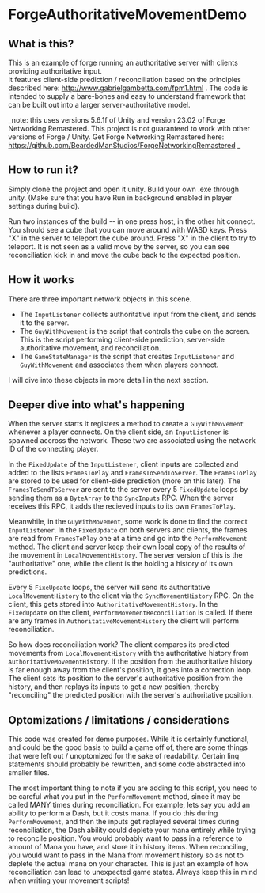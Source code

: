 # ForgeAuthoritativeMovementDemo
## What is this?
This is an example of forge running an authoritative server with clients providing authoritative input.  
It features client-side prediction / reconciliation based on the principles described here: http://www.gabrielgambetta.com/fpm1.html .
The code is intended to supply a bare-bones and easy to understand framework that can be built out into a larger server-authoritative model.

_note: this uses versions 5.6.1f of Unity and version 23.02 of Forge Networking Remastered.  This project is not guaranteed to work with other versions of Forge / Unity.  Get Forge Networking Remastered here: https://github.com/BeardedManStudios/ForgeNetworkingRemastered _

## How to run it?
Simply clone the project and open it unity.  Build your own .exe through unity.  (Make sure that you have Run in background enabled in player settings during build).  
  
Run two instances of the build -- in one press host, in the other hit connect.  You should see a cube that you can move around with WASD keys. 
Press "X" in the server to teleport the cube around.  Press "X" in the client to try to teleport.  It is not seen as a valid move by the server, so you can see reconciliation kick in and move the cube back to the expected position.
  
## How it works
There are three important network objects in this scene.  
* The ```InputListener``` collects authoritative input from the client, and sends it to the server.   
* The ```GuyWithMovement``` is the script that controls the cube on the screen. This is the script performing client-side prediction, server-side authoritative movement, and reconciliation.
* The ```GameStateManager``` is the script that creates ```InputListener``` and ```GuyWithMovement``` and associates them when players connect.

I will dive into these objects in more detail in the next section.

## Deeper dive into what's happening
When the server starts it registers a method to create a ```GuyWithMovement``` whenever a player connects.  On the client side, an ```InputListener``` is spawned accross the network. These two are associated using the network ID of the connecting player.  
  
    
In the ```FixedUpdate``` of the ```InputListener```, client inputs are collected and added to the lists ```FramesToPlay``` and ```FramesToSendToServer```.  The ```FramesToPlay``` are stored to be used for client-side prediction (more on this later).  The ```FramesToSendToServer``` are sent to the server every 5 ```FixedUpdate``` loops by sending them as a ```ByteArray``` to the ```SyncInputs``` RPC.  When the server receives this RPC, it adds the recieved inputs to its own ```FramesToPlay```. 
  
  
Meanwhile, in the ```GuyWithMovement```, some work is done to find the correct ```InputListener```.  In the ```FixedUpdate``` on both servers and clients, the frames are read from ```FramesToPlay``` one at a time and go into the ```PerformMovement``` method.  The client and server keep their own local copy of the results of the movement in ```LocalMovementHistory```. The server version of this is the "authoritative" one, while the client is the holding a history of its own predictions.  
  
  
Every 5 ```FixeUpdate``` loops, the server will send its authoritative ```LocalMovementHistory``` to the client via the ```SyncMovementHistory``` RPC.  On the client, this gets stored into ```AuthoritativeMovementHistory```.  In the ```FixedUpdate``` on the client, ```PerformMovementReconciliation``` is called.  If there are any frames in ```AuthoritativeMovementHistory``` the client will perform reconciliation.  
  
  
So how does reconciliation work?  The client compares its predicted movements from ```LocalMovementHistory``` with the authoritative history from ```AuthoritativeMovementHistory```.  If the position from the authoritative history is far enough away from the client's position, it goes into a correction loop.  The client sets its position to the server's authoritative position from the history, and then replays its inputs to get a new position, thereby "reconciling" the predicted position with the server's authoritative position.

## Optomizations / limitations / considerations
This code was created for demo purposes.  While it is certainly functional, and could be the good basis to build a game off of, there are some things that were left out / unoptomized for the sake of readability.  Certain linq statements should probably be rewritten, and some code abstracted into smaller files.  
  
The most important thing to note if you are adding to this script, you need to be careful what you put in the ```PerformMovement``` method, since it may be called MANY times during reconciliation.  For example, lets say you add an ability to perform a Dash, but it costs mana.  If you do this during ```PerformMovement```, and then the inputs get replayed several times during reconciliation, the Dash ability could deplete your mana entirely while trying to reconcile position.  You would probably want to pass in a reference to amount of Mana you have,  and store it in history items.  When reconciling, you would want to pass in the Mana from movement history so as not to deplete the actual mana on your character.  This is just an example of how reconciliation can lead to unexpected game states.  Always keep this in mind when writing your movement scripts!
